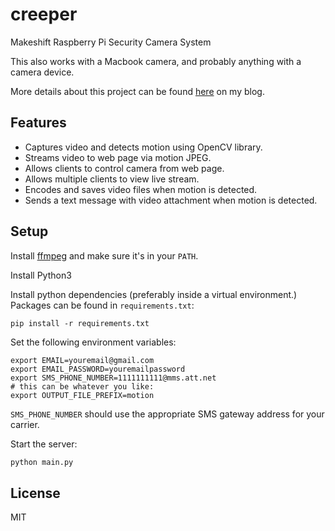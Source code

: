 # creeper
Makeshift Raspberry Pi Security Camera System

This also works with a Macbook camera, and probably anything with a camera device.

More details about this project can be found [here](https://denverpsmith.com/) on my blog.

## Features

- Captures video and detects motion using OpenCV library.
- Streams video to web page via motion JPEG.
- Allows clients to control camera from web page.
- Allows multiple clients to view live stream.
- Encodes and saves video files when motion is detected.
- Sends a text message with video attachment when motion is detected.

## Setup

Install [ffmpeg](https://ffmpeg.org/) and make sure it's in your `PATH`.

Install Python3

Install python dependencies (preferably inside a virtual environment.) Packages can be found in `requirements.txt`:
```
pip install -r requirements.txt
```

Set the following environment variables:
```
export EMAIL=youremail@gmail.com
export EMAIL_PASSWORD=youremailpassword
export SMS_PHONE_NUMBER=1111111111@mms.att.net
# this can be whatever you like:
export OUTPUT_FILE_PREFIX=motion
```

`SMS_PHONE_NUMBER` should use the appropriate SMS gateway address for your carrier.

Start the server:
```bash
python main.py
```

## License

MIT
